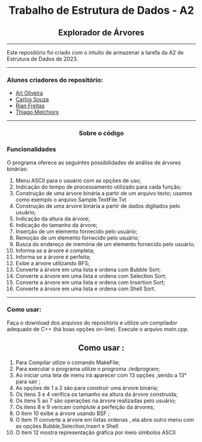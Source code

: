 <h1 align = "center"> Trabalho de Estrutura de Dados - A2 </h1>
<h2 align = "center"> Explorador de Árvores </h2>

<hr>

<p> Este repositório foi criado com o intuito de armazenar a tarefa da A2 de Estrutura de Dados de 2023.</p>

<hr>

<h3>Alunos criadores do repositório:</h3>

<ul>
  <li> <a href = "https://github.com/AriOliv"> Ari Oliveira <a/> </li>
  <li> <a href = "https://github.com/CarlSouza"> Carlos Souza <a/> </li>
  <li> <a href = "https://github.com/Rian-Freitas"> Rian Freitas <a/> </li>
  <li> <a href = "https://github.com/TFrankeM"> Thiago Melchiors <a/> </li>
</ul>
  
<hr>

<h3 align = "center">Sobre o código</h3>

<h3>Funcionalidades</h3>
<p>O programa oferece as seguintes possibilidades de análise de árvores binárias:</p>

<ol>
  <li> Menu ASCII para o usuário com as opções de uso; </li>
  <li> Indicação do tempo de processamento utilizado para cada função; </li>
  <li> Construção de uma árvore binária a partir de um arquivo texto; usamos como exemplo o arquivo Sample.TextFile.Txt </li>
  <li> Construção de uma árvore binária a partir de dados digitados pelo usuário; </li>
  <li> Indicação da altura da árvore; </li>
  <li> Indicação do tamanho da árvore; </li>
  <li> Inserção de um elemento fornecido pelo usuário; </li>
  <li> Remoção de um elemento fornecido pelo usuário; </li>
  <li> Busca do endereço de memória de um elemento fornecido pelo usuário; </li>
  <li> Informa se a árvore é completa; </li>
  <li> Informa se a árvore é perfeita; </li>
  <li> Exibe a árvore utilizando BFS; </li>
  <li> Converte a árvore em uma lista e ordena com Bubble Sort; </li>
  <li> Converte a árvore em uma lista e ordena com Selection Sort; </li>
  <li> Converte a árvore em uma lista e ordena com Insertion Sort; </li>
  <li> Converte a árvore em uma lista e ordena com Shell Sort. </li>
  
</ol>

<hr>

<h3>Como usar:</h3>

<p>Faça o download dos arquivos do repositório e utilize um compilador adequado de C++ (há boas opções on-line). Execute o arquivo <i>main.cpp</i>.</p>

<h2 align = "center"> Como usar : </h2>
<ol>
  <li> Para Compilar utlize o comando MakeFile; </li>
  <li> Para executar o programa utilize o progroma :/edprogram; </li>
  <li> Ao iniciar uma tela de menu irá aparecer com 13 opções ,sendo a 13° para sair ;</li>
  <li> As opções de 1 a 2 são para construir uma árvore binária; </li>
  <li> Os itens 3 e 4 verifica os tamanho ea altura da árvore construída; </li>
  <li> Os itens 5 ao 7 são operações na árvore realizadas pelo usuário; </li>
  <li> Os itens  8 e 9 vericam  complute a perfeição da árvores; </li>
  <li> O item 10 exibe a árvore usando BSF ;</li>
  <li> O item 11 converte a árvore em listas ordenas , ela abre outro menu com as opções Bubble,Selection,Insert e Shell </li>
  <li> O item 12 mostra representação gráfica por meio símbolos ASCII </li>
</ol>





